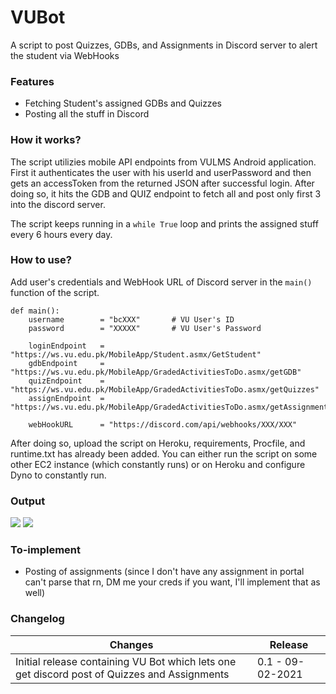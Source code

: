 # VUBot
A script to post Quizzes, GDBs, and Assignments in Discord server to alert the student via WebHooks

### Features
- Fetching Student's assigned GDBs and Quizzes
- Posting all the stuff in Discord

### How it works?
<p>The script utilizies mobile API endpoints from VULMS Android application. First it authenticates the user with his userId and userPassword and then gets an accessToken from the returned JSON after successful login. After doing so, it hits the GDB and QUIZ endpoint to fetch all and post only first 3 into the discord server. 
    
The script keeps running in a `while True` loop and prints the assigned stuff every 6 hours every day.</p>

### How to use?
Add user's credentials and WebHook URL of Discord server in the `main()` function of the script. 

```python3
def main():
    username        = "bcXXX"       # VU User's ID
    password        = "XXXXX"       # VU User's Password

    loginEndpoint   = "https://ws.vu.edu.pk/MobileApp/Student.asmx/GetStudent"
    gdbEndpoint     = "https://ws.vu.edu.pk/MobileApp/GradedActivitiesToDo.asmx/getGDB"
    quizEndpoint    = "https://ws.vu.edu.pk/MobileApp/GradedActivitiesToDo.asmx/getQuizzes"
    assignEndpoint  = "https://ws.vu.edu.pk/MobileApp/GradedActivitiesToDo.asmx/getAssignments"

    webHookURL      = "https://discord.com/api/webhooks/XXX/XXX"
```

After doing so, upload the script on Heroku, requirements, Procfile, and runtime.txt has already been added. You can either run the script on some other EC2 instance (which constantly runs) or on Heroku and configure Dyno to constantly run. 

### Output

<img src="https://i.imgur.com/i9rNq9F.png">

<img src="https://i.imgur.com/HNeS2m2.png">

### To-implement
- Posting of assignments (since I don't have any assignment in portal can't parse that rn, DM me your creds if you want, I'll implement that as well)

### Changelog
| Changes                                                                                                   | Release                                             |
| --------------------------------------------------------------------------------------------------------- | --------------------------------------------------- |
| Initial release containing VU Bot which lets one get discord post of Quizzes and Assignments              | 0.1 - 09-02-2021                                    |

